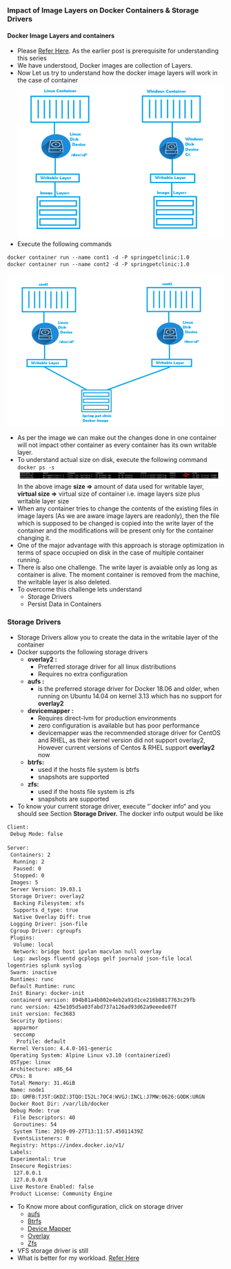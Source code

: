 ### Impact of Image Layers on Docker Containers & Storage Drivers

#### Docker Image Layers and containers
* Please [Refer Here](https://github.com/DockerNotes/Docker-Image-Layers-and-containers-Part-2/blob/main/dc.md). As the earlier post is prerequisite for understanding this series
* We have understood, Docker images are collection of Layers.
* Now Let us try to understand how the docker image layers will work in the case of container
![Preview](./Images/d.png)
* Execute the following commands
```
docker container run --name cont1 -d -P springpetclinic:1.0 
docker container run --name cont2 -d -P springpetclinic:1.0 
```
![Preview](./Images/d1.png)
* As per the image we can make out the changes done in one container will not impact other container as every container has its own writable layer.
* To understand actual size on disk, execute the following command `docker ps -s`
![Preview](./Images/d2.png)
In the above image **size =>** amount of data used for writable layer, **virtual size =>** virtual size of container i.e. image layers size plus writable layer size
* When any container tries to change the contents of the existing files in image layers (As we are aware image layers are readonly), then the file which is supposed to be changed is copied into the write layer of the container and the modifications will be present only for the container changing it.
* One of the major advantage with this approach is storage optimization in terms of space occupied on disk in the case of multiple container running.
* There is also one challenge. The write layer is avaiable only as long as container is alive. The moment container is removed from the machine, the writable layer is also deleted.
* To overcome this challenge lets understand
   * Storage Drivers
   * Persist Data in Containers

### Storage Drivers
* Storage Drivers allow you to create the data in the writable layer of the container
* Docker supports the following storage drivers
    * **overlay2 :**
        * Preferred storage driver for all linux distributions
        * Requires no extra configuration
    * **aufs :**
        * is the preferred storage driver for Docker 18.06 and older, when running on Ubuntu 14.04 on kernel 3.13 which has no support for **overlay2**
    * **devicemapper :**
        * Requires direct-lvm for production environments
        * zero configuration is available but has poor performance
        * devicemapper was the recommended storage driver for CentOS and RHEL, as their kernel version did not support overlay2, However current versions of Centos & RHEL support **overlay2** now
    * **btrfs:**
        * used if the hosts file system is btrfs
        * snapshots are supported
    * **zfs:**
        * used if the hosts file system is zfs
        * snapshots are supported
* To know your current storage driver, execute “`docker info“ and you should see Section **Storage Driver.** The docker info output would be like
```
Client:
 Debug Mode: false

Server:
 Containers: 2
  Running: 2
  Paused: 0
  Stopped: 0
 Images: 5
 Server Version: 19.03.1
 Storage Driver: overlay2
  Backing Filesystem: xfs
  Supports d_type: true
  Native Overlay Diff: true
 Logging Driver: json-file
 Cgroup Driver: cgroupfs
 Plugins:
  Volume: local
  Network: bridge host ipvlan macvlan null overlay
  Log: awslogs fluentd gcplogs gelf journald json-file local logentries splunk syslog
 Swarm: inactive
 Runtimes: runc
 Default Runtime: runc
 Init Binary: docker-init
 containerd version: 894b81a4b802e4eb2a91d1ce216b8817763c29fb
 runc version: 425e105d5a03fabd737a126ad93d62a9eeede87f
 init version: fec3683
 Security Options:
  apparmor
  seccomp
   Profile: default
 Kernel Version: 4.4.0-161-generic
 Operating System: Alpine Linux v3.10 (containerized)
 OSType: linux
 Architecture: x86_64
 CPUs: 8
 Total Memory: 31.4GiB
 Name: node1
 ID: GMFB:TJ5T:GKDZ:3TQO:I52L:7OC4:WVGJ:INCL:J7MW:O626:GODK:URGN
 Docker Root Dir: /var/lib/docker
 Debug Mode: true
  File Descriptors: 40
  Goroutines: 54
  System Time: 2019-09-27T13:11:57.45011439Z
  EventsListeners: 0
 Registry: https://index.docker.io/v1/
 Labels:
 Experimental: true
 Insecure Registries:
  127.0.0.1
  127.0.0.0/8
 Live Restore Enabled: false
 Product License: Community Engine
```
* To Know more about configuration, click on storage driver
   * [aufs](https://docs.docker.com/storage/storagedriver/aufs-driver/)
   * [Btrfs](https://docs.docker.com/storage/storagedriver/btrfs-driver/)
   * [Device Mapper](https://docs.docker.com/storage/storagedriver/device-mapper-driver/)
   * [Overlay](https://docs.docker.com/storage/storagedriver/overlayfs-driver/)
   * [Zfs](https://docs.docker.com/storage/storagedriver/zfs-driver/)
* VFS storage driver is still
* What is better for my workload. [Refer Here](https://docs.docker.com/storage/storagedriver/select-storage-driver/#suitability-for-your-workload)   

